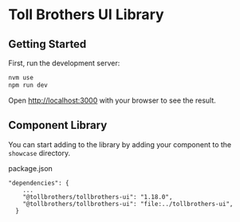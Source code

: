 # Toll Brothers UI Library
## Getting Started

First, run the development server:

```bash
nvm use
npm run dev
```

Open [http://localhost:3000](http://localhost:3000) with your browser to see the result.

## Component Library
You can start adding to the library by adding your component to the `showcase` directory.


package.json 
```
"dependencies": {
    ...
    "@tollbrothers/tollbrothers-ui": "1.18.0",
    "@tollbrothers/tollbrothers-ui": "file:../tollbrothers-ui", 
  }
```